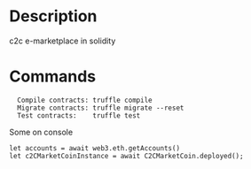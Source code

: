 # Description
c2c e-marketplace in solidity

# Commands

```
  Compile contracts: truffle compile
  Migrate contracts: truffle migrate --reset
  Test contracts:    truffle test
```

Some on console

```
let accounts = await web3.eth.getAccounts()
let c2CMarketCoinInstance = await C2CMarketCoin.deployed();
```